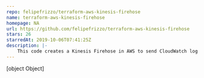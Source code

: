 ```yaml
---
repo: felipefrizzo/terraform-aws-kinesis-firehose
name: terraform-aws-kinesis-firehose
homepage: NA
url: https://github.com/felipefrizzo/terraform-aws-kinesis-firehose
stars: 26
starredAt: 2019-10-06T07:41:25Z
description: |-
    This code creates a Kinesis Firehose in AWS to send CloudWatch log data to S3.
---
```


[object Object]
